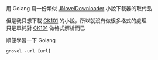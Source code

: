 用 Golang 寫一份類似 [JNovelDownloader](https://www.pupuliao.info/jnoveldownloader-%E5%B0%8F%E8%AA%AA%E4%B8%8B%E8%BC%89%E5%99%A8/) 小說下載器的取代品  

但是我只想下載 [CK101](https://ck101.com) 的小說，所以就沒有做很多格式的處理  
只是單純對 [CK101](https://ck101.com) 做格式解析而已  

順便學習一下 Golang  

```
gnovel -url [url]
```